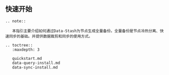 ## 快速开始

```eval_rst
.. note::

   本指引主要介绍如何通过Data-Stash为节点生成全量备份。全量备份是节点冷热分离、快速同步的基础。并提供数据裁剪和同步的使用方式。

```


```eval_rst
.. toctree::
   :maxdepth: 3
    
   quickstart.md
   data-query-install.md
   data-sync-install.md
 
```
